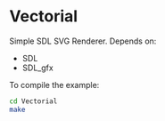 # Vectorial
Simple SDL SVG Renderer.
Depends on:

  * SDL
  * SDL_gfx

To compile the example:
```bash
cd Vectorial
make
```